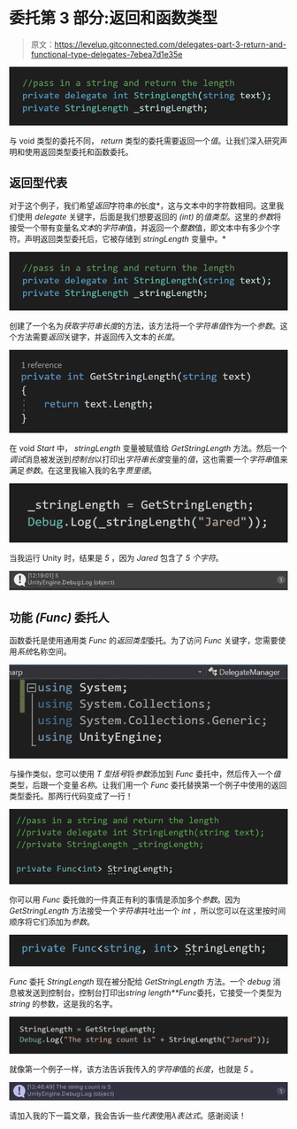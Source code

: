 # 委托第 3 部分:返回和函数类型

> 原文：<https://levelup.gitconnected.com/delegates-part-3-return-and-functional-type-delegates-7ebea7d1e35e>

![](img/e2f45140a4dd3d108e5e0cce7c787a25.png)

与 void 类型的委托不同， *return* 类型的委托需要返回一个*值*。让我们深入研究声明和使用返回类型委托和函数委托。

## **返回型代表**

对于这个例子，我们希望*返回*字符串*的*长度*，这与文本中的字符数相同。这里我们使用 *delegate* 关键字，后面是我们想要返回的 *(int)* 的*值类型*。这里的*参数*将接受一个带有变量名*文本*的*字符串*值，并返回一个*整数*值，即文本中有多少个字符。声明返回类型委托后，它被存储到 *stringLength* 变量中。*

![](img/e2f45140a4dd3d108e5e0cce7c787a25.png)

创建了一个名为*获取字符串长度*的方法，该方法将一个*字符串值*作为一个*参数*。这个方法需要*返回*关键字，并返回传入文本的*长度*。

![](img/90f8eb6633464fb6b97a0600ae05dbc1.png)

在 void *Start* 中， *stringLength* 变量被赋值给 *GetStringLength* 方法。然后一个*调试*消息被发送到*控制台*以打印出*字符串长度*变量的*值*，这也需要一个*字符串*值来满足*参数*。在这里我输入我的名字*贾里德*。

![](img/3f7810269c5eb45464c47f66f40334ed.png)

当我运行 Unity 时，结果是 *5* ，因为 *Jared* 包含了 *5 个字符*。

![](img/03fdd042a985e56a908dee8b0d7218a1.png)

## **功能 *(Func)* 委托人**

函数委托是使用通用类 *Func* 的*返回类型*委托。为了访问 *Func* 关键字，您需要使用*系统*名称空间。

![](img/c3b4e25d48815632f84e43693d24789d.png)

与操作类似，您可以使用 *T 型括号*将*参数*添加到 *Func* 委托中，然后传入一个*值*类型，后跟一个变量*名称*。让我们用一个 *Func* 委托替换第一个例子中使用的返回类型委托。那两行代码变成了一行！

![](img/0aa3901be4cdf1f163b55ba9f771b28c.png)

你可以用 *Func* 委托做的一件真正有利的事情是添加多个*参数*。因为 *GetStringLength* 方法接受一个*字符串*并吐出一个 *int* ，所以您可以在这里按时间顺序将它们添加为*参数*。

![](img/73251751204e518686f3c1649bafacec.png)

*Func* 委托 *StringLength* 现在被分配给 *GetStringLength* 方法。一个 *debug* 消息被发送到控制台，控制台打印出*string length**Func*委托，它接受一个类型为 *string* 的参数，这是我的名字。

![](img/cadea2e8ede84e725798157d05d7b5b8.png)

就像第一个例子一样，该方法告诉我传入的*字符串*值的*长度*，也就是 *5* 。

![](img/97ec468088e5ffb285103b6c1de2a15c.png)

请加入我的下一篇文章，我会告诉一些*代表*使用*λ表达式*。感谢阅读！